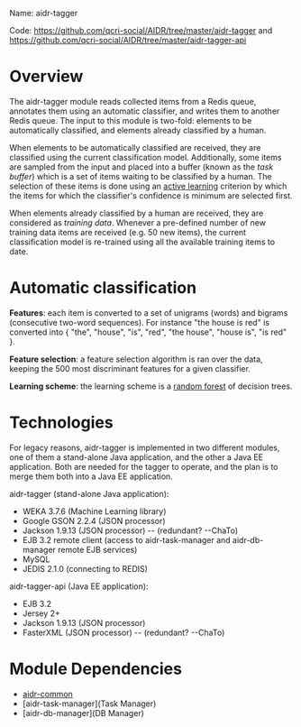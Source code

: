 Name: aidr-tagger

Code: https://github.com/qcri-social/AIDR/tree/master/aidr-tagger and https://github.com/qcri-social/AIDR/tree/master/aidr-tagger-api

# Overview

The aidr-tagger module reads collected items from a Redis queue, annotates them using an automatic classifier, and writes them to another Redis queue. The input to this module is two-fold: elements to be automatically classified, and elements already classified by a human.

When elements to be automatically classified are received, they are classified using the current classification model. Additionally, some items are sampled from the input and placed into a buffer (known as the _task buffer_) which is a set of items waiting to be classified by a human. The selection of these items is done using an [active learning](https://en.wikipedia.org/wiki/Active_learning) criterion by which the items for which the classifier's confidence is minimum are selected first.

When elements already classified by a human are received, they are considered as _training data_. Whenever a pre-defined number of new training data items are received (e.g. 50 new items), the current classification model is re-trained using all the available training items to date.

# Automatic classification

**Features**: each item is converted to a set of unigrams (words) and bigrams (consecutive two-word sequences). For instance "the house is red" is converted into { "the", "house", "is", "red", "the house", "house is", "is red" }.

**Feature selection**: a feature selection algorithm is ran over the data, keeping the 500 most discriminant features for a given classifier.

**Learning scheme**: the learning scheme is a [random forest](https://en.wikipedia.org/wiki/Random_forest) of decision trees.

# Technologies

For legacy reasons, aidr-tagger is implemented in two different modules, one of them a stand-alone Java application, and the other a Java EE application. Both are needed for the tagger to operate, and the plan is to merge them both into a Java EE application.

aidr-tagger (stand-alone Java application):

* WEKA 3.7.6 (Machine Learning library)
* Google GSON 2.2.4 (JSON processor)
* Jackson 1.9.13 (JSON processor) -- (redundant? --ChaTo)
* EJB 3.2 remote client (access to aidr-task-manager and aidr-db-manager remote EJB services)
* MySQL
* JEDIS 2.1.0 (connecting to REDIS)

aidr-tagger-api (Java EE application):

* EJB 3.2
* Jersey 2+
* Jackson 1.9.13 (JSON processor)
* FasterXML (JSON processor) -- (redundant? --ChaTo)

# Module Dependencies

* [aidr-common](Common)
* [aidr-task-manager](Task Manager)
* [aidr-db-manager](DB Manager)
